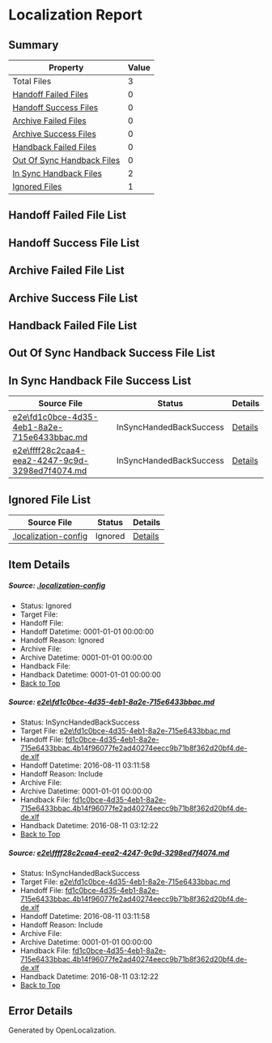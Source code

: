 # <a name='report-top'></a> Localization Report

## Summary
 Property | Value 
 -------- | ----- 
 Total Files | 3
[ Handoff Failed Files ](#handoff-failed-list)| 0
[ Handoff Success Files ](#handoff-success-list)| 0
[ Archive Failed Files ](#archive-failed-list)| 0
[ Archive Success Files ](#archive-success-list)| 0
[ Handback Failed Files ](#handback-failed-list)| 0
[ Out Of Sync Handback Files ](#outofsync-handback-success-list)| 0
[ In Sync Handback Files ](#insync-handback-success-list)| 2
[ Ignored Files ](#ignored-list)| 1

## <a name='handoff-failed-list'></a> Handoff Failed File List

## <a name='handoff-success-list'></a> Handoff Success File List

## <a name='archive-failed-list'></a> Archive Failed File List

## <a name='archive-success-list'></a> Archive Success File List

## <a name='handback-failed-list'></a> Handback Failed File List

## <a name='outofsync-handback-success-list'></a> Out Of Sync Handback Success File List

## <a name='insync-handback-success-list'></a> In Sync Handback File Success List
 Source File | Status | Details 
 ----------- | ------ | ------- 
 [e2e\fd1c0bce-4d35-4eb1-8a2e-715e6433bbac.md](https://github.com/OpenLocalizationTestOrg/oltest/blob/94b5b27c8c6ad9b8d9c13a60c6a8dc98f66c1580/e2e/fd1c0bce-4d35-4eb1-8a2e-715e6433bbac.md) | InSyncHandedBackSuccess | [Details](#3b30b4a99cefdb7fcbd077cf008a865fd689c97a1)
 [e2e\ffff28c2caa4-eea2-4247-9c9d-3298ed7f4074.md](https://github.com/OpenLocalizationTestOrg/oltest/blob/94b5b27c8c6ad9b8d9c13a60c6a8dc98f66c1580/e2e/ffff28c2caa4-eea2-4247-9c9d-3298ed7f4074.md) | InSyncHandedBackSuccess | [Details](#3b30b4a99cefdb7fcbd077cf008a865fd689c97a2)

## <a name='ignored-list'></a> Ignored File List
 Source File | Status | Details 
 ----------- | ------ | ------- 
 [.localization-config](https://github.com/OpenLocalizationTestOrg/oltest/blob/94b5b27c8c6ad9b8d9c13a60c6a8dc98f66c1580/.localization-config) | Ignored | [Details](#3d4f252ac210baf56311d7e97dcc2db10974dbd20)

## Item Details
##### <a name='3d4f252ac210baf56311d7e97dcc2db10974dbd20'></a> Source: [.localization-config](https://github.com/OpenLocalizationTestOrg/oltest/blob/94b5b27c8c6ad9b8d9c13a60c6a8dc98f66c1580/.localization-config)
* Status: Ignored
* Target File: 
* Handoff File: 
* Handoff Datetime: 0001-01-01 00:00:00
* Handoff Reason: Ignored
* Archive File: 
* Archive Datetime: 0001-01-01 00:00:00
* Handback File: 
* Handback Datetime: 0001-01-01 00:00:00
* [Back to Top](#report-top)

##### <a name='3b30b4a99cefdb7fcbd077cf008a865fd689c97a1'></a> Source: [e2e\fd1c0bce-4d35-4eb1-8a2e-715e6433bbac.md](https://github.com/OpenLocalizationTestOrg/oltest/blob/94b5b27c8c6ad9b8d9c13a60c6a8dc98f66c1580/e2e/fd1c0bce-4d35-4eb1-8a2e-715e6433bbac.md)
* Status: InSyncHandedBackSuccess
* Target File: [e2e\fd1c0bce-4d35-4eb1-8a2e-715e6433bbac.md](https://github.com/OpenLocalizationTestOrg/ol-test-dede/blob/41de1e154e4c9ba9697236d1fb05f43f811ec92f/e2e/fd1c0bce-4d35-4eb1-8a2e-715e6433bbac.md)
* Handoff File: [fd1c0bce-4d35-4eb1-8a2e-715e6433bbac.4b14f96077fe2ad40274eecc9b71b8f362d20bf4.de-de.xlf](https://github.com/OpenLocalizationTestOrg/olhandoff-e2e/blob/fe33445e24764dda05876955fdfacf2eed2574cb/ol-handoff/OpenLocalizationTestOrg/ol-test-dede/ci/ht/fd1c0bce-4d35-4eb1-8a2e-715e6433bbac.4b14f96077fe2ad40274eecc9b71b8f362d20bf4.de-de.xlf)
* Handoff Datetime: 2016-08-11 03:11:58
* Handoff Reason: Include
* Archive File: 
* Archive Datetime: 0001-01-01 00:00:00
* Handback File: [fd1c0bce-4d35-4eb1-8a2e-715e6433bbac.4b14f96077fe2ad40274eecc9b71b8f362d20bf4.de-de.xlf](https://github.com/OpenLocalizationTestOrg/olhandback-e2e/blob/e1bc5464a50bd7f595e096d1c851e7d3dc4499ae/ol-handback/OpenLocalizationTestOrg/ol-test-dede/ci/ht/fd1c0bce-4d35-4eb1-8a2e-715e6433bbac.4b14f96077fe2ad40274eecc9b71b8f362d20bf4.de-de.xlf)
* Handback Datetime: 2016-08-11 03:12:22
* [Back to Top](#report-top)

##### <a name='3b30b4a99cefdb7fcbd077cf008a865fd689c97a2'></a> Source: [e2e\ffff28c2caa4-eea2-4247-9c9d-3298ed7f4074.md](https://github.com/OpenLocalizationTestOrg/oltest/blob/94b5b27c8c6ad9b8d9c13a60c6a8dc98f66c1580/e2e/ffff28c2caa4-eea2-4247-9c9d-3298ed7f4074.md)
* Status: InSyncHandedBackSuccess
* Target File: [e2e\fd1c0bce-4d35-4eb1-8a2e-715e6433bbac.md](https://github.com/OpenLocalizationTestOrg/ol-test-dede/blob/41de1e154e4c9ba9697236d1fb05f43f811ec92f/e2e/fd1c0bce-4d35-4eb1-8a2e-715e6433bbac.md)
* Handoff File: [fd1c0bce-4d35-4eb1-8a2e-715e6433bbac.4b14f96077fe2ad40274eecc9b71b8f362d20bf4.de-de.xlf](https://github.com/OpenLocalizationTestOrg/olhandoff-e2e/blob/fe33445e24764dda05876955fdfacf2eed2574cb/ol-handoff/OpenLocalizationTestOrg/ol-test-dede/ci/ht/fd1c0bce-4d35-4eb1-8a2e-715e6433bbac.4b14f96077fe2ad40274eecc9b71b8f362d20bf4.de-de.xlf)
* Handoff Datetime: 2016-08-11 03:11:58
* Handoff Reason: Include
* Archive File: 
* Archive Datetime: 0001-01-01 00:00:00
* Handback File: [fd1c0bce-4d35-4eb1-8a2e-715e6433bbac.4b14f96077fe2ad40274eecc9b71b8f362d20bf4.de-de.xlf](https://github.com/OpenLocalizationTestOrg/olhandback-e2e/blob/e1bc5464a50bd7f595e096d1c851e7d3dc4499ae/ol-handback/OpenLocalizationTestOrg/ol-test-dede/ci/ht/fd1c0bce-4d35-4eb1-8a2e-715e6433bbac.4b14f96077fe2ad40274eecc9b71b8f362d20bf4.de-de.xlf)
* Handback Datetime: 2016-08-11 03:12:22
* [Back to Top](#report-top)


## Error Details

Generated by OpenLocalization.
